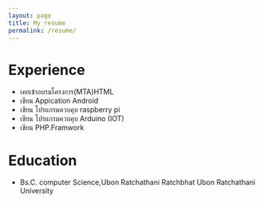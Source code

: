 ```yaml
---
layout: page
title: My resume
permalink: /resume/
---
```



# Experience
 - เคยเข้าอบรมโครงการ(MTA)HTML
 - เขียน Appication Android
 - เขียน โปรแกรมควบคุบ raspberry pi
 - เขียน โปรแกรมควบคุบ Arduino (IOT)
 - เขียน PHP.Framwork
# Education
 - Bs.C. computer Science,Ubon Ratchathani Ratchbhat Ubon Ratchathani  University
